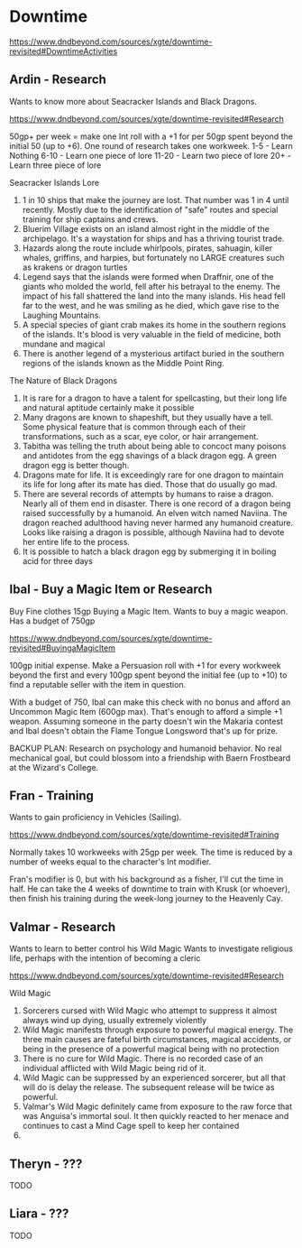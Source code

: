 # Downtime
https://www.dndbeyond.com/sources/xgte/downtime-revisited#DowntimeActivities

## Ardin - Research
Wants to know more about Seacracker Islands and Black Dragons.

https://www.dndbeyond.com/sources/xgte/downtime-revisited#Research

50gp+ per week = make one Int roll with a +1 for per 50gp spent beyond the initial 50 (up to +6). One round of research takes one workweek.
1-5 - Learn Nothing
6-10 - Learn one piece of lore
11-20 - Learn two piece of lore
20+ - Learn three piece of lore

Seacracker Islands Lore
1. 1 in 10 ships that make the journey are lost. That number was 1 in 4 until recently. Mostly due to the identification of "safe" routes and special training for ship captains and crews.
2. Bluerim Village exists on an island almost right in the middle of the archipelago. It's a waystation for ships and has a thriving tourist trade.
3. Hazards along the route include whirlpools, pirates, sahuagin, killer whales, griffins, and harpies, but fortunately no LARGE creatures such as krakens or dragon turtles
4. Legend says that the islands were formed when Draffnir, one of the giants who molded the world, fell after his betrayal to the enemy. The impact of his fall shattered the land into the many islands. His head fell far to the west, and he was smiling as he died, which gave rise to the Laughing Mountains.
5. A special species of giant crab makes its home in the southern regions of the islands. It's blood is very valuable in the field of medicine, both mundane and magical
6. There is another legend of a mysterious artifact buried in the southern regions of the islands known as the Middle Point Ring.

The Nature of Black Dragons
1. It is rare for a dragon to have a talent for spellcasting, but their long life and natural aptitude certainly make it possible
2. Many dragons are known to shapeshift, but they usually have a tell. Some physical feature that is common through each of their transformations, such as a scar, eye color, or hair arrangement.
3. Tabitha was telling the truth about being able to concoct many poisons and antidotes from the egg shavings of a black dragon egg. A green dragon egg is better though.
4. Dragons mate for life. It is exceedingly rare for one dragon to maintain its life for long after its mate has died. Those that do usually go mad.
5. There are several records of attempts by humans to raise a dragon. Nearly all of them end in disaster. There is one record of a dragon being raised successfully by a humanoid. An elven witch named Naviina. The dragon reached adulthood having never harmed any humanoid creature. Looks like raising a dragon is possible, although Naviina had to devote her entire life to the process.
6. It is possible to hatch a black dragon egg by submerging it in boiling acid for three days

## Ibal - Buy a Magic Item or Research
Buy Fine clothes 15gp
Buying a Magic Item. Wants to buy a magic weapon. Has a budget of 750gp

https://www.dndbeyond.com/sources/xgte/downtime-revisited#BuyingaMagicItem

100gp initial expense. Make a Persuasion roll with +1 for every workweek beyond the first and every 100gp spent beyond the initial fee (up to +10) to find a reputable seller with the item in question.

With a budget of 750, Ibal can make this check with no bonus and afford an Uncommon Magic Item (600gp max). That's enough to afford a simple +1 weapon. Assuming someone in the party doesn't win the Makaria contest and Ibal doesn't obtain the Flame Tongue Longsword that's up for prize.

BACKUP PLAN: Research on psychology and humanoid behavior. No real mechanical goal, but could blossom into a friendship with Baern Frostbeard at the Wizard's College.

## Fran - Training
Wants to gain proficiency in Vehicles (Sailing).

https://www.dndbeyond.com/sources/xgte/downtime-revisited#Training

Normally takes 10 workweeks with 25gp per week.
The time is reduced by a number of weeks equal to the character's Int modifier.

Fran's modifier is 0, but with his background as a fisher, I'll cut the time in half. He can take the 4 weeks of downtime to train with Krusk (or whoever), then finish his training during the week-long journey to the Heavenly Cay.

## Valmar - Research
Wants to learn to better control his Wild Magic
Wants to investigate religious life, perhaps with the intention of becoming a cleric

https://www.dndbeyond.com/sources/xgte/downtime-revisited#Research

Wild Magic
1. Sorcerers cursed with Wild Magic who attempt to suppress it almost always wind up dying, usually extremely violently
2. Wild Magic manifests through exposure to powerful magical energy. The three main causes are fateful birth circumstances, magical accidents, or being in the presence of a powerful magical being with no protection
3. There is no cure for Wild Magic. There is no recorded case of an individual afflicted with Wild Magic being rid of it.
4. Wild Magic can be suppressed by an experienced sorcerer, but all that will do is delay the release. The subsequent release will be twice as powerful.
5. Valmar's Wild Magic definitely came from exposure to the raw force that was Anguisa's immortal soul. It then quickly reacted to her menace and continues to cast a Mind Cage spell to keep her contained
6.

## Theryn - ???
TODO

## Liara - ???
TODO
